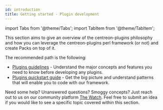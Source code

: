 ```yaml
---
id: introduction
title: Getting started - Plugin development
---
```


import Tabs from '@theme/Tabs';
import TabItem from '@theme/TabItem';

This section aims to give an overview of the centreon-plugins philosophy and how
you can leverage the centreon-plugins perl framework (or not) and create Packs on top
of it.

The recommended path is the following:

- [Plugins guidelines](../dev-resources/plugins-guidelines.md) - Understand the major
concepts and features you need to know before developing any plugins.
- [Plugins quickstart guide](../dev-resources/develop-with-centreon-plugins.md) - Get the
big picture and understand patterns that will enable you to code with our framework.

Need some help? Unanswered questions? Smoggy concepts? Just reach out to us on our community platform
[The Watch](https://thewatch.centreon.com). Feel free to submit an idea if you would like to see a specific topic covered within this section.
